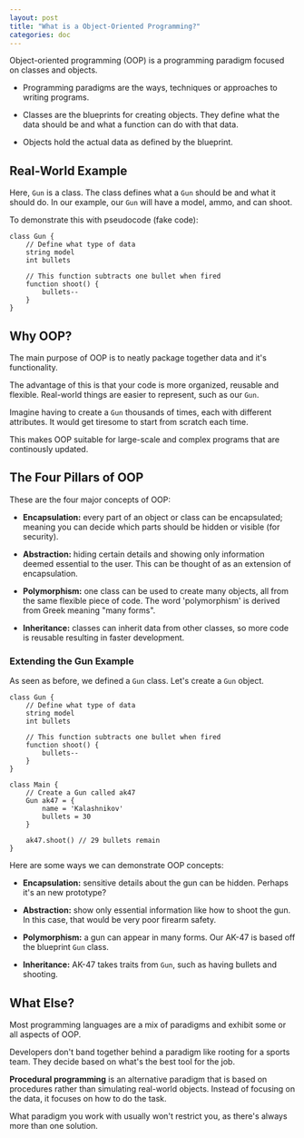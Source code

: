 ```yaml
---
layout: post
title: "What is a Object-Oriented Programming?"
categories: doc
---
```


Object-oriented programming (OOP) is a programming paradigm focused on classes and objects.

- Programming paradigms are the ways, techniques or approaches to writing programs.

- Classes are the blueprints for creating objects. They define what the data should be and what a function can do with that data.

- Objects hold the actual data as defined by the blueprint.

## Real-World Example

Here, `Gun` is a class. The class defines what a `Gun` should be and what it should do. In our example, our `Gun` will have a model, ammo, and can shoot.

To demonstrate this with pseudocode (fake code):

```
class Gun {
    // Define what type of data
    string model
    int bullets
    
    // This function subtracts one bullet when fired
    function shoot() {
        bullets--
    }
}
```

## Why OOP?

The main purpose of OOP is to neatly package together data and it's functionality.

The advantage of this is that your code is more organized, reusable and flexible. Real-world things are easier to represent, such as our `Gun`.

Imagine having to create a `Gun` thousands of times, each with different attributes. It would get tiresome to start from scratch each time.

This makes OOP suitable for large-scale and complex programs that are continously updated.

## The Four Pillars of OOP

These are the four major concepts of OOP:

- **Encapsulation:** every part of an object or class can be encapsulated; meaning you can decide which parts should be hidden or visible (for security).

- **Abstraction:** hiding certain details and showing only information deemed essential to the user. This can be thought of as an extension of encapsulation.

- **Polymorphism:** one class can be used to create many objects, all from the same flexible piece of code. The word 'polymorphism' is derived from Greek meaning "many forms".

- **Inheritance:** classes can inherit data from other classes, so more code is reusable resulting in faster development.

### Extending the Gun Example

As seen as before, we defined a `Gun` class. Let's create a `Gun` object.

```
class Gun {
    // Define what type of data
    string model
    int bullets
    
    // This function subtracts one bullet when fired
    function shoot() {
        bullets--
    }
}

class Main {
    // Create a Gun called ak47
    Gun ak47 = {
        name = 'Kalashnikov'
        bullets = 30
    }

    ak47.shoot() // 29 bullets remain
}
```

Here are some ways we can demonstrate OOP concepts:

- **Encapsulation:** sensitive details about the gun can be hidden. Perhaps it's an new prototype?

- **Abstraction:** show only essential information like how to shoot the gun. In this case, that would be very poor firearm safety.

- **Polymorphism:** a gun can appear in many forms. Our AK-47 is based off the blueprint `Gun` class.

- **Inheritance:** AK-47 takes traits from `Gun`, such as having bullets and shooting.

## What Else?

Most programming languages are a mix of paradigms and exhibit some or all aspects of OOP.

Developers don't band together behind a paradigm like rooting for a sports team. They decide based on what's the best tool for the job.

**Procedural programming** is an alternative paradigm that is based on procedures rather than simulating real-world objects. Instead of focusing on the data, it focuses on how to do the task.

What paradigm you work with usually won't restrict you, as there's always more than one solution.